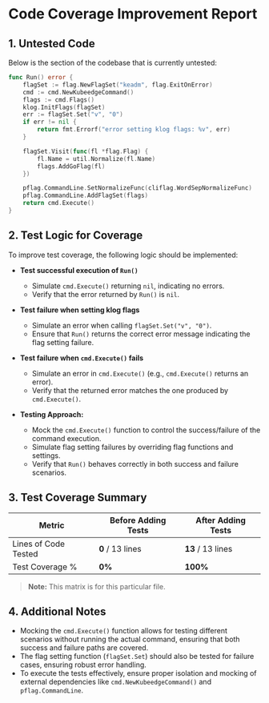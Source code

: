 
# Code Coverage Improvement Report

## 1. Untested Code

Below is the section of the codebase that is currently untested:

```go
func Run() error {
	flagSet := flag.NewFlagSet("keadm", flag.ExitOnError)
	cmd := cmd.NewKubeedgeCommand()
	flags := cmd.Flags()
	klog.InitFlags(flagSet)
	err := flagSet.Set("v", "0")
	if err != nil {
		return fmt.Errorf("error setting klog flags: %v", err)
	}

	flagSet.Visit(func(fl *flag.Flag) {
		fl.Name = util.Normalize(fl.Name)
		flags.AddGoFlag(fl)
	})

	pflag.CommandLine.SetNormalizeFunc(cliflag.WordSepNormalizeFunc)
	pflag.CommandLine.AddFlagSet(flags)
	return cmd.Execute()
}
```

## 2. Test Logic for Coverage

To improve test coverage, the following logic should be implemented:

- **Test successful execution of `Run()`**
    - Simulate `cmd.Execute()` returning `nil`, indicating no errors.
    - Verify that the error returned by `Run()` is `nil`.

- **Test failure when setting klog flags**
    - Simulate an error when calling `flagSet.Set("v", "0")`.
    - Ensure that `Run()` returns the correct error message indicating the flag setting failure.

- **Test failure when `cmd.Execute()` fails**
    - Simulate an error in `cmd.Execute()` (e.g., `cmd.Execute()` returns an error).
    - Verify that the returned error matches the one produced by `cmd.Execute()`.

- **Testing Approach:**
    - Mock the `cmd.Execute()` function to control the success/failure of the command execution.
    - Simulate flag setting failures by overriding flag functions and settings.
    - Verify that `Run()` behaves correctly in both success and failure scenarios.

## 3. Test Coverage Summary

| Metric            | Before Adding Tests | After Adding Tests |
|------------------|---------------------|--------------------|
| Lines of Code Tested | **0** / 13 lines    | **13** / 13 lines  |
| Test Coverage %   | **0%**              | **100%**           |

> **Note:** This matrix is for this particular file.

## 4. Additional Notes

- Mocking the `cmd.Execute()` function allows for testing different scenarios without running the actual command, ensuring that both success and failure paths are covered.
- The flag setting function (`flagSet.Set`) should also be tested for failure cases, ensuring robust error handling.
- To execute the tests effectively, ensure proper isolation and mocking of external dependencies like `cmd.NewKubeedgeCommand()` and `pflag.CommandLine`.